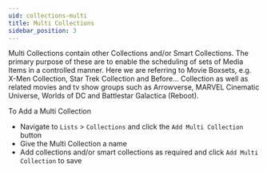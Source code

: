 ```yaml
---
uid: collections-multi
title: Multi Collections
sidebar_position: 3
---
```


Multi Collections contain other Collections and/or Smart Collections. The primary purpose of these are to enable the scheduling of sets of Media Items in a controlled manner.
Here we are referring to Movie Boxsets, e.g. X-Men Collection, Star Trek Collection and Before... Collection as well as related movies and tv show groups such as Arrowverse, MARVEL Cinematic Universe, Worlds of DC and Battlestar Galactica (Reboot).

To Add a Multi Collection

- Navigate to `Lists` > `Collections` and click the `Add Multi Collection` button
- Give the Multi Collection a name
- Add collections and/or smart collections as required and click `Add Multi Collection` to save
